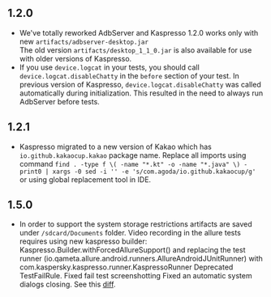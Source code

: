## 1.2.0
- We've totally reworked AdbServer and Kaspresso 1.2.0 works only with new `artifacts/adbserver-desktop.jar`<br>
  The old version `artifacts/desktop_1_1_0.jar` is also available for use with older versions of Kaspresso.
- If you use `device.logcat` in your tests, you should call `device.logcat.disableChatty` in the `before` section of your test.
  In previous version of Kaspresso, `device.logcat.disableChatty` was called automatically during initialization. This resulted in the need to always run AdbServer before tests.
## 1.2.1
- Kaspresso migrated to a new version of Kakao which has `io.github.kakaocup.kakao` package name. Replace all imports using command
  `find . -type f \( -name "*.kt" -o -name "*.java" \) -print0 | xargs -0 sed -i '' -e 's/com.agoda/io.github.kakaocup/g'` or using global replacement tool in IDE.
## 1.5.0
- In order to support the system storage restrictions artifacts are saved under `/sdcard/Documents` folder.
  Video recording in the allure tests requires using new kaspresso builder: Kaspresso.Builder.withForcedAllureSupport() and replacing the test runner (io.qameta.allure.android.runners.AllureAndroidJUnitRunner) with com.kaspersky.kaspresso.runner.KaspressoRunner
  Deprecated TestFailRule. Fixed fail test screenshotting
  Fixed an automatic system dialogs closing. See this [diff](https://github.com/KasperskyLab/Kaspresso/pull/460/files).
